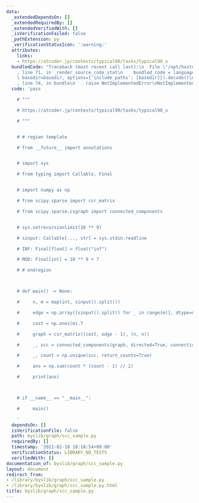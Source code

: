 ```yaml
---
data:
  _extendedDependsOn: []
  _extendedRequiredBy: []
  _extendedVerifiedWith: []
  _isVerificationFailed: false
  _pathExtension: py
  _verificationStatusIcon: ':warning:'
  attributes:
    links:
    - https://atcoder.jp/contests/typical90/tasks/typical90_u
  bundledCode: "Traceback (most recent call last):\n  File \"/opt/hostedtoolcache/Python/3.10.2/x64/lib/python3.10/site-packages/onlinejudge_verify/documentation/build.py\"\
    , line 71, in _render_source_code_stat\n    bundled_code = language.bundle(stat.path,\
    \ basedir=basedir, options={'include_paths': [basedir]}).decode()\n  File \"/opt/hostedtoolcache/Python/3.10.2/x64/lib/python3.10/site-packages/onlinejudge_verify/languages/python.py\"\
    , line 74, in bundle\n    raise NotImplementedError\nNotImplementedError\n"
  code: 'pass

    # """

    # https://atcoder.jp/contests/typical90/tasks/typical90_u

    # """


    # # region template

    # from __future__ import annotations


    # import sys

    # from typing import Callable, Final


    # import numpy as np

    # from scipy.sparse import csr_matrix

    # from scipy.sparse.csgraph import connected_components


    # sys.setrecursionlimit(10 ** 9)

    # sinput: Callable[..., str] = sys.stdin.readline

    # INF: Final[float] = float("inf")

    # MOD: Final[int] = 10 ** 9 + 7

    # # endregion



    # def main() -> None:

    #     n, m = map(int, sinput().split())

    #     edge = np.array([sinput().split() for _ in range(m)], dtype=np.int64).T

    #     cost = np.ones(m).T

    #     graph = csr_matrix((cost, edge - 1), (n, n))

    #     _, scc = connected_components(graph, directed=True, connection="strong")

    #     _, count = np.unique(scc, return_counts=True)

    #     ans = np.sum(count * (count - 1) // 2)

    #     print(ans)



    # if __name__ == "__main__":

    #     main()

    '
  dependsOn: []
  isVerificationFile: false
  path: byslib/graph/scc_sample.py
  requiredBy: []
  timestamp: '2022-02-18 18:18:54+09:00'
  verificationStatus: LIBRARY_NO_TESTS
  verifiedWith: []
documentation_of: byslib/graph/scc_sample.py
layout: document
redirect_from:
- /library/byslib/graph/scc_sample.py
- /library/byslib/graph/scc_sample.py.html
title: byslib/graph/scc_sample.py
---
```


